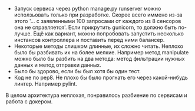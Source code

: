 - Запуск сервиса через python manage.py runserver можно исползьовать только при
разработке. Скорее всего иммено из-за этого '... с заявленными 100 запросами от
каждого из 8 сенсоров она не справляется'. Если прикрутить gunicorn, то должно
быть по-лучше. Ещё как вариант, можно попробовать запустить несколько инстансов
контроллера и поставить перед ними балансер.
- Некоторые методы слишком длинные, их сложно читать. Неплохо было бы разбивать
их на более мелкие. Например метод manipulate можно было бы разбить на два
метода: метод фильтрации нужных данных и метод отправки данных.
- Было бы здорово, если бы был хотя бы один тест.
- Код не по pep8. Не плохо бы было прогнать его через какой-нибудь линтер.
Например pylint.

В целом архитектура неплохая, понравилось разбиение по сервисам и работа с
докером.